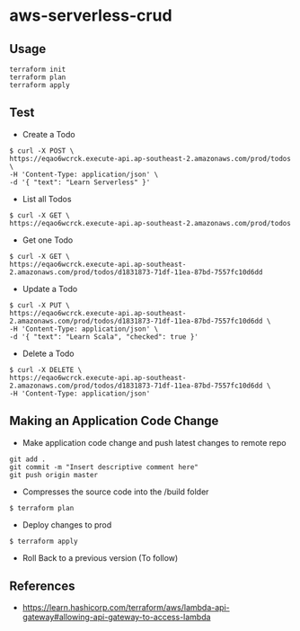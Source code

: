 # aws-serverless-crud

## Usage
```
terraform init
terraform plan
terraform apply
```

## Test
- Create a Todo
```
$ curl -X POST \
https://eqao6wcrck.execute-api.ap-southeast-2.amazonaws.com/prod/todos \
-H 'Content-Type: application/json' \
-d '{ "text": "Learn Serverless" }'
```

- List all Todos
```
$ curl -X GET \
https://eqao6wcrck.execute-api.ap-southeast-2.amazonaws.com/prod/todos
```

- Get one Todo
```
$ curl -X GET \
https://eqao6wcrck.execute-api.ap-southeast-2.amazonaws.com/prod/todos/d1831873-71df-11ea-87bd-7557fc10d6dd
```

- Update a Todo
```
$ curl -X PUT \
https://eqao6wcrck.execute-api.ap-southeast-2.amazonaws.com/prod/todos/d1831873-71df-11ea-87bd-7557fc10d6dd \
-H 'Content-Type: application/json' \
-d '{ "text": "Learn Scala", "checked": true }'
```

- Delete a Todo
```
$ curl -X DELETE \
https://eqao6wcrck.execute-api.ap-southeast-2.amazonaws.com/prod/todos/d1831873-71df-11ea-87bd-7557fc10d6dd \
-H 'Content-Type: application/json'
```

## Making an Application Code Change
- Make application code change and push latest changes to remote repo
```
git add .
git commit -m "Insert descriptive comment here"
git push origin master
```
- Compresses the source code into the /build folder
```
$ terraform plan 
```
- Deploy changes to prod
```
$ terraform apply
```
- Roll Back to a previous version (To follow)

## References
- https://learn.hashicorp.com/terraform/aws/lambda-api-gateway#allowing-api-gateway-to-access-lambda